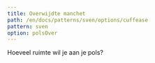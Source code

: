 ```yaml
---
title: Overwijdte manchet
path: /en/docs/patterns/sven/options/cuffease
pattern: sven
option: polsOver
---
```


Hoeveel ruimte wil je aan je pols?